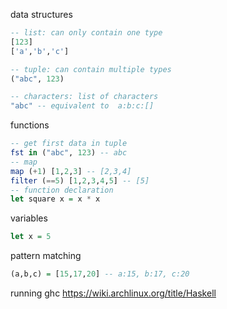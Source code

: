 data structures
```haskell
-- list: can only contain one type
[123]
['a','b','c']

-- tuple: can contain multiple types
("abc", 123)

-- characters: list of characters
"abc" -- equivalent to  a:b:c:[]
```

functions
```haskell
-- get first data in tuple
fst in ("abc", 123) -- abc
-- map
map (+1) [1,2,3] -- [2,3,4]
filter (==5) [1,2,3,4,5] -- [5]
-- function declaration
let square x = x * x
```

variables
```haskell
let x = 5
```

pattern matching
```haskell
(a,b,c) = [15,17,20] -- a:15, b:17, c:20
```

running ghc
https://wiki.archlinux.org/title/Haskell